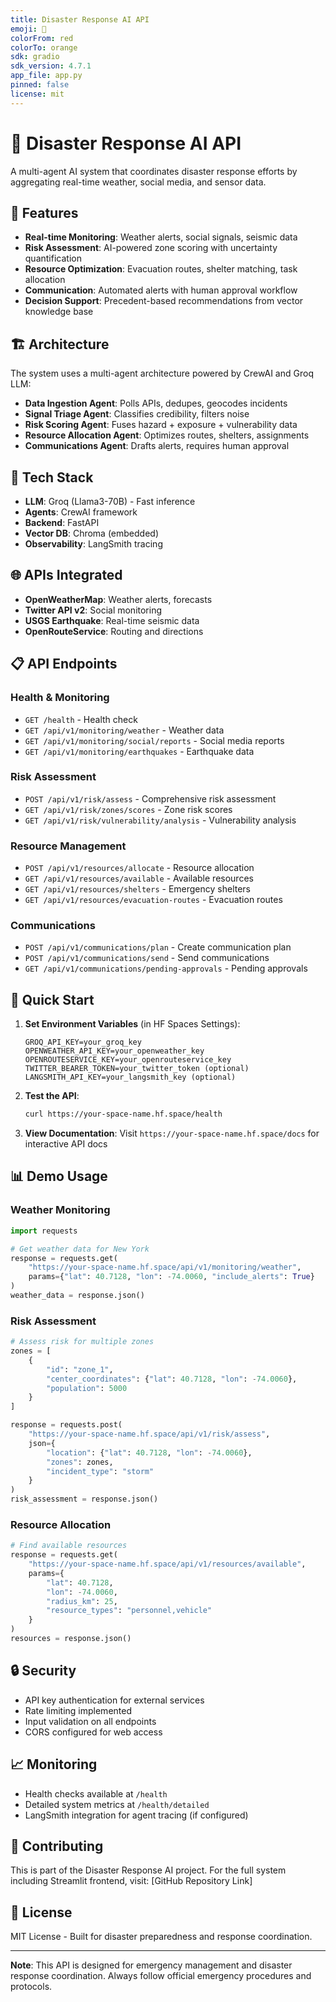 ```yaml
---
title: Disaster Response AI API
emoji: 🚨
colorFrom: red
colorTo: orange
sdk: gradio
sdk_version: 4.7.1
app_file: app.py
pinned: false
license: mit
---
```


# 🚨 Disaster Response AI API

A multi-agent AI system that coordinates disaster response efforts by aggregating real-time weather, social media, and sensor data.

## 🎯 Features

- **Real-time Monitoring**: Weather alerts, social signals, seismic data
- **Risk Assessment**: AI-powered zone scoring with uncertainty quantification  
- **Resource Optimization**: Evacuation routes, shelter matching, task allocation
- **Communication**: Automated alerts with human approval workflow
- **Decision Support**: Precedent-based recommendations from vector knowledge base

## 🏗️ Architecture

The system uses a multi-agent architecture powered by CrewAI and Groq LLM:

- **Data Ingestion Agent**: Polls APIs, dedupes, geocodes incidents
- **Signal Triage Agent**: Classifies credibility, filters noise
- **Risk Scoring Agent**: Fuses hazard + exposure + vulnerability data
- **Resource Allocation Agent**: Optimizes routes, shelters, assignments
- **Communications Agent**: Drafts alerts, requires human approval

## 🔧 Tech Stack

- **LLM**: Groq (Llama3-70B) - Fast inference
- **Agents**: CrewAI framework  
- **Backend**: FastAPI
- **Vector DB**: Chroma (embedded)
- **Observability**: LangSmith tracing

## 🌐 APIs Integrated

- **OpenWeatherMap**: Weather alerts, forecasts
- **Twitter API v2**: Social monitoring
- **USGS Earthquake**: Real-time seismic data
- **OpenRouteService**: Routing and directions

## 📋 API Endpoints

### Health & Monitoring
- `GET /health` - Health check
- `GET /api/v1/monitoring/weather` - Weather data
- `GET /api/v1/monitoring/social/reports` - Social media reports
- `GET /api/v1/monitoring/earthquakes` - Earthquake data

### Risk Assessment
- `POST /api/v1/risk/assess` - Comprehensive risk assessment
- `GET /api/v1/risk/zones/scores` - Zone risk scores
- `GET /api/v1/risk/vulnerability/analysis` - Vulnerability analysis

### Resource Management
- `POST /api/v1/resources/allocate` - Resource allocation
- `GET /api/v1/resources/available` - Available resources
- `GET /api/v1/resources/shelters` - Emergency shelters
- `GET /api/v1/resources/evacuation-routes` - Evacuation routes

### Communications
- `POST /api/v1/communications/plan` - Create communication plan
- `POST /api/v1/communications/send` - Send communications
- `GET /api/v1/communications/pending-approvals` - Pending approvals

## 🚀 Quick Start

1. **Set Environment Variables** (in HF Spaces Settings):
   ```
   GROQ_API_KEY=your_groq_key
   OPENWEATHER_API_KEY=your_openweather_key  
   OPENROUTESERVICE_KEY=your_openrouteservice_key
   TWITTER_BEARER_TOKEN=your_twitter_token (optional)
   LANGSMITH_API_KEY=your_langsmith_key (optional)
   ```

2. **Test the API**:
   ```bash
   curl https://your-space-name.hf.space/health
   ```

3. **View Documentation**:
   Visit `https://your-space-name.hf.space/docs` for interactive API docs

## 📊 Demo Usage

### Weather Monitoring
```python
import requests

# Get weather data for New York
response = requests.get(
    "https://your-space-name.hf.space/api/v1/monitoring/weather",
    params={"lat": 40.7128, "lon": -74.0060, "include_alerts": True}
)
weather_data = response.json()
```

### Risk Assessment
```python
# Assess risk for multiple zones
zones = [
    {
        "id": "zone_1",
        "center_coordinates": {"lat": 40.7128, "lon": -74.0060},
        "population": 5000
    }
]

response = requests.post(
    "https://your-space-name.hf.space/api/v1/risk/assess",
    json={
        "location": {"lat": 40.7128, "lon": -74.0060},
        "zones": zones,
        "incident_type": "storm"
    }
)
risk_assessment = response.json()
```

### Resource Allocation
```python
# Find available resources
response = requests.get(
    "https://your-space-name.hf.space/api/v1/resources/available",
    params={
        "lat": 40.7128, 
        "lon": -74.0060, 
        "radius_km": 25,
        "resource_types": "personnel,vehicle"
    }
)
resources = response.json()
```

## 🔒 Security

- API key authentication for external services
- Rate limiting implemented
- Input validation on all endpoints
- CORS configured for web access

## 📈 Monitoring

- Health checks available at `/health`
- Detailed system metrics at `/health/detailed`
- LangSmith integration for agent tracing (if configured)

## 🤝 Contributing

This is part of the Disaster Response AI project. For the full system including Streamlit frontend, visit: [GitHub Repository Link]

## 📄 License

MIT License - Built for disaster preparedness and response coordination.

---

**Note**: This API is designed for emergency management and disaster response coordination. Always follow official emergency procedures and protocols.

